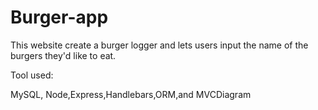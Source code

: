 # Burger-app
This website create a burger logger and lets users input the name of the burgers they'd like to eat.

Tool used: 

MySQL, Node,Express,Handlebars,ORM,and MVCDiagram

